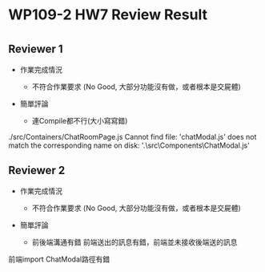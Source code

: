 
WP109-2 HW7 Review Result
=========================

# 

## Reviewer 1
- 作業完成情況
	- 不符合作業要求 (No Good, 大部分功能沒有做，或者根本是交屍體)

- 簡單評論
	- 連Compile都不行(大小寫寫錯)

./src/Containers/ChatRoomPage.js
Cannot find file: 'chatModal.js' does not match the corresponding name on disk: '.\src\Components\ChatModal.js'


## Reviewer 2
- 作業完成情況
	- 不符合作業要求 (No Good, 大部分功能沒有做，或者根本是交屍體)

- 簡單評論
	- 前後端溝通有錯
前端送出的訊息有錯，前端並未接收後端送的訊息

前端import ChatModal路徑有錯

